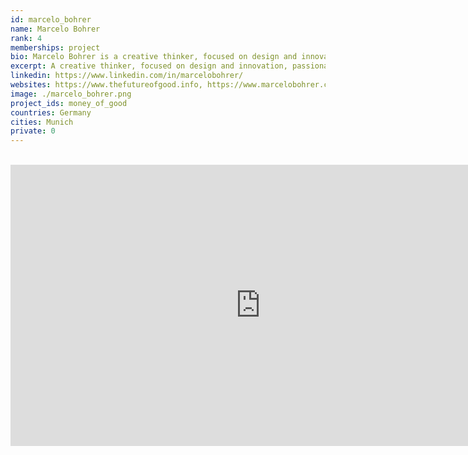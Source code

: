 ```yaml
---
id: marcelo_bohrer
name: Marcelo Bohrer
rank: 4
memberships: project
bio: Marcelo Bohrer is a creative thinker, focused on design and innovation, passionate about bringing transformative ideas to life, and use them to make the world a better place. With extensive experience in using design thinking to develop solutions to complex scenarios, he created several enterprises with a wide impact such as the Nadism Club and the CyberorganicStuff. Marcelo also has a long track of spiritual investigation, especially about Buddhism.
excerpt: A creative thinker, focused on design and innovation, passionate about bringing transformative ideas to life.
linkedin: https://www.linkedin.com/in/marcelobohrer/
websites: https://www.thefutureofgood.info, https://www.marcelobohrer.com.br
image: ./marcelo_bohrer.png
project_ids: money_of_good
countries: Germany
cities: Munich
private: 0
---
```


<BR>

<iframe src="https://player.vimeo.com/video/424095605" width="800" height="450" frameborder="0" allow="autoplay; fullscreen" allowfullscreen></iframe>

<BR>
